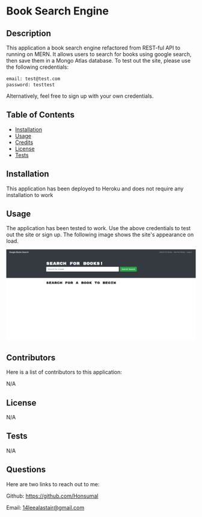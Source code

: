 # Book Search Engine

## Description

This application a book search engine refactored from REST-ful API to running on MERN. It allows users to search for books using google search, then save them in a Mongo Atlas database. To test out the site, please use the following credentials:
```
email: test@test.com
password: testtest
```
Alternatively, feel free to sign up with your own credentials.

## Table of Contents

- [Installation](#installation)
- [Usage](#usage)
- [Credits](#credits)
- [License](#license)
- [Tests](#tests)

## Installation

This application has been deployed to Heroku and does not require any installation to work

## Usage

The application has been tested to work. Use the above credentials to test out the site or sign up. The following image shows the site's appearance on load.

![finished-page](./images/finished-webpage.png)

## Contributors

Here is a list of contributors to this application:

N/A

## License

N/A

## Tests

N/A

## Questions

Here are two links to reach out to me:

Github: https://github.com/Honsumal

Email: 14leealastair@gmail.com